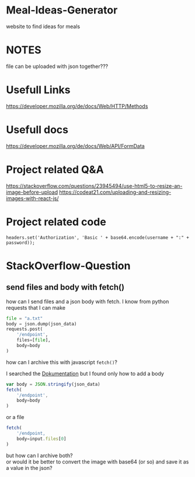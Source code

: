 # Meal-Ideas-Generator
 website to find ideas for meals


# NOTES
file can be uploaded with json together???


# Usefull Links
https://developer.mozilla.org/de/docs/Web/HTTP/Methods

# Usefull docs
https://developer.mozilla.org/de/docs/Web/API/FormData

# Project related Q&A
https://stackoverflow.com/questions/23945494/use-html5-to-resize-an-image-before-upload
https://codeat21.com/uploading-and-resizing-images-with-react-js/

# Project related code
`headers.set('Authorization', 'Basic ' + base64.encode(username + ":" + password));`



# StackOverflow-Question


## send files and body with fetch()
how can I send files and a json body with fetch.
I know from python requests that I can make
```python
file = "a.txt"
body = json.dump(json_data)
requests.post(
    '/endpoint',
    files=[file],
    body=body
)
```
how can I archive this with javascript `fetch()`?

I searched the [Dokumentation](https://developer.mozilla.org/en-US/docs/Web/API/fetch) but I found only how to add a body
```javascript
var body = JSON.stringify(json_data)
fetch(
    '/endpoint',
    body=body
)
```
or a file
```javascript
fetch(
    '/endpoint,
    body=input.files[0]
)
```
but how can I archive both?  
or would it be better to convert the image with base64 (or so) and save it as a value in the json?
